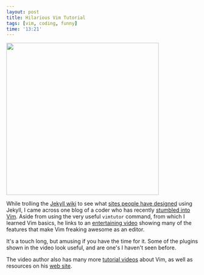 ```yaml
---
layout: post
title: Hilarious Vim Tutorial
tags: [vim, coding, funny]
time: '13:21'
---
```


<img class="img_right" src="http://work.alexyoung.org/wp-content/vim/vim.png" width="400" />

While trolling the [Jekyll wiki][] to see what [sites people have designed][] using Jekyll, I came across one blog of a coder who has recently [stumbled into Vim][].  Aside from using the very useful `vimtutor` command, from which I learned Vim basics, he links to an [entertaining video][] showing many of the features that make Vim freaking awesome as an editor.  

[Jekyll wiki]:http://wiki.github.com/mojombo/jekyll/
[sites people have designed]:http://wiki.github.com/mojombo/jekyll/sites
[stumbled into Vim]:http://jeffkreeftmeijer.com/2010/stumbling-into-vim/
[entertaining video]:http://vimeo.com/6999927

It's a touch long, but amusing if you have the time for it.  Some of the plugins shown in the video look useful, and are one's I haven't seen before.

The video author also has many more [tutorial videos][] about Vim, as well as resources on his [web site][].

[tutorial videos]:http://vimeo.com/user1690209/videos/page:1/sort:newest
[web site]:http://derekwyatt.org/
